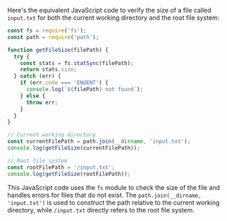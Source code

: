  Here's the equivalent JavaScript code to verify the size of a file called `input.txt` for both the current working directory and the root file system:

```javascript
const fs = require('fs');
const path = require('path');

function getFileSize(filePath) {
  try {
    const stats = fs.statSync(filePath);
    return stats.size;
  } catch (err) {
    if (err.code === 'ENOENT') {
      console.log(`${filePath} not found`);
    } else {
      throw err;
    }
  }
}

// Current working directory
const currentFilePath = path.join(__dirname, 'input.txt');
console.log(getFileSize(currentFilePath));

// Root file system
const rootFilePath = '/input.txt';
console.log(getFileSize(rootFilePath));
```

This JavaScript code uses the `fs` module to check the size of the file and handles errors for files that do not exist. The `path.join(__dirname, 'input.txt')` is used to construct the path relative to the current working directory, while `/input.txt` directly refers to the root file system.
